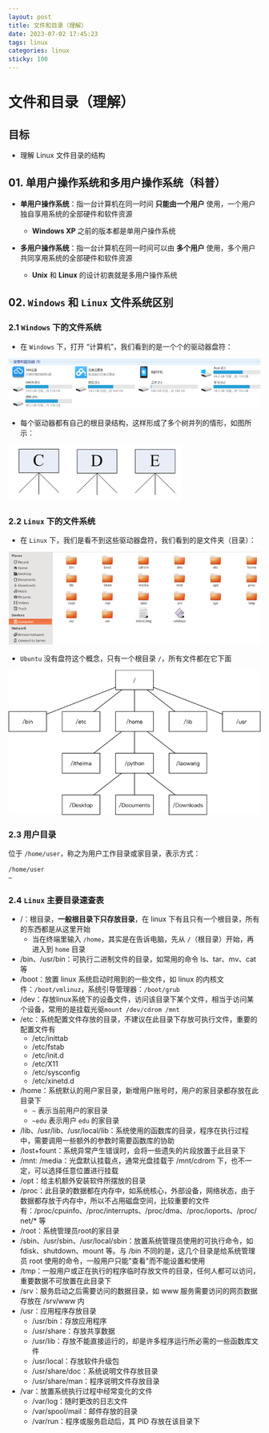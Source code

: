 ```yaml
---
layout: post
title: 文件和目录（理解）
date: 2023-07-02 17:45:23
tags: linux
categories: linux
sticky: 100
---
```

# 文件和目录（理解）

## 目标

* 理解 Linux 文件目录的结构

## 01. 单用户操作系统和多用户操作系统（科普）

* **单用户操作系统**：指一台计算机在同一时间 **只能由一个用户** 使用，一个用户独自享用系统的全部硬件和软件资源
    * **Windows XP** 之前的版本都是单用户操作系统
    
* **多用户操作系统**：指一台计算机在同一时间可以由 **多个用户** 使用，多个用户共同享用系统的全部硬件和软件资源
    * **Unix** 和 **Linux** 的设计初衷就是多用户操作系统

## 02. `Windows` 和 `Linux` 文件系统区别

### 2.1 `Windows` 下的文件系统

* 在 `Windows` 下，打开 “计算机”，我们看到的是一个个的驱动器盘符：

![001_Windows下的多个盘](../../media/14927564336623/001_Windows%E4%B8%8B%E7%9A%84%E5%A4%9A%E4%B8%AA%E7%9B%98.png)

* 每个驱动器都有自己的根目录结构，这样形成了多个树并列的情形，如图所示：

![001-Windows下多个盘为节点的目录分支](../../media/14927564336623/001-Windows%E4%B8%8B%E5%A4%9A%E4%B8%AA%E7%9B%98%E4%B8%BA%E8%8A%82%E7%82%B9%E7%9A%84%E7%9B%AE%E5%BD%95%E5%88%86%E6%94%AF.png)

### 2.2 `Linux` 下的文件系统

* 在 `Linux` 下，我们是看不到这些驱动器盘符，我们看到的是文件夹（目录）：

![002_Ubuntu文件目录](../../media/14927564336623/002_Ubuntu%E6%96%87%E4%BB%B6%E7%9B%AE%E5%BD%95.png)

* `Ubuntu` 没有盘符这个概念，只有一个根目录 `/`，所有文件都在它下面

![003-Linux的树形示意图](../../media/14927564336623/003-Linux%E7%9A%84%E6%A0%91%E5%BD%A2%E7%A4%BA%E6%84%8F%E5%9B%BE.png)

### 2.3 用户目录

位于 `/home/user`，称之为用户工作目录或家目录，表示方式：

```bash
/home/user
~
```

### 2.4 `Linux` 主要目录速查表

* /：根目录，**一般根目录下只存放目录**，在 linux 下有且只有一个根目录，所有的东西都是从这里开始
    * 当在终端里输入 `/home`，其实是在告诉电脑，先从 `/`（根目录）开始，再进入到 `home` 目录
* /bin、/usr/bin：可执行二进制文件的目录，如常用的命令 ls、tar、mv、cat 等
* /boot：放置 linux 系统启动时用到的一些文件，如 linux 的内核文件：`/boot/vmlinuz`，系统引导管理器：`/boot/grub`
* /dev：存放linux系统下的设备文件，访问该目录下某个文件，相当于访问某个设备，常用的是挂载光驱`mount /dev/cdrom /mnt`
* /etc：系统配置文件存放的目录，不建议在此目录下存放可执行文件，重要的配置文件有 
    * /etc/inittab
    * /etc/fstab
    * /etc/init.d
    * /etc/X11
    * /etc/sysconfig
    * /etc/xinetd.d
* /home：系统默认的用户家目录，新增用户账号时，用户的家目录都存放在此目录下
    * `~` 表示当前用户的家目录
    * `~edu` 表示用户 `edu` 的家目录
* /lib、/usr/lib、/usr/local/lib：系统使用的函数库的目录，程序在执行过程中，需要调用一些额外的参数时需要函数库的协助
* /lost+fount：系统异常产生错误时，会将一些遗失的片段放置于此目录下
* /mnt: /media：光盘默认挂载点，通常光盘挂载于 /mnt/cdrom 下，也不一定，可以选择任意位置进行挂载
* /opt：给主机额外安装软件所摆放的目录
* /proc：此目录的数据都在内存中，如系统核心，外部设备，网络状态，由于数据都存放于内存中，所以不占用磁盘空间，比较重要的文件有：/proc/cpuinfo、/proc/interrupts、/proc/dma、/proc/ioports、/proc/net/* 等
* /root：系统管理员root的家目录
* /sbin、/usr/sbin、/usr/local/sbin：放置系统管理员使用的可执行命令，如 fdisk、shutdown、mount 等。与 /bin 不同的是，这几个目录是给系统管理员 root 使用的命令，一般用户只能"查看"而不能设置和使用
* /tmp：一般用户或正在执行的程序临时存放文件的目录，任何人都可以访问，重要数据不可放置在此目录下
* /srv：服务启动之后需要访问的数据目录，如 www 服务需要访问的网页数据存放在 /srv/www 内
* /usr：应用程序存放目录
    * /usr/bin：存放应用程序
    * /usr/share：存放共享数据
    * /usr/lib：存放不能直接运行的，却是许多程序运行所必需的一些函数库文件
    * /usr/local：存放软件升级包
    * /usr/share/doc：系统说明文件存放目录
    * /usr/share/man：程序说明文件存放目录
* /var：放置系统执行过程中经常变化的文件
    * /var/log：随时更改的日志文件 
    * /var/spool/mail：邮件存放的目录
    * /var/run：程序或服务启动后，其 PID 存放在该目录下

